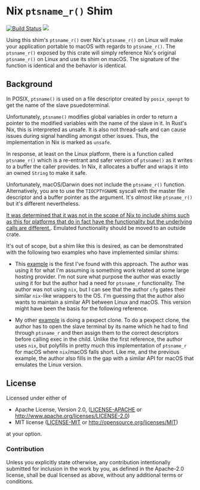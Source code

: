 # Nix `ptsname_r()` Shim

[![Build Status](https://travis-ci.org/Mobivity/nix-ptsname_r-shim.svg?branch=master)](https://travis-ci.org/Mobivity/nix-ptsname_r-shim)
[![](https://meritbadge.herokuapp.com/nix-ptsname_r-shim)](https://crates.io/crates/nix-ptsname_r-shim)

Using this shim's `ptsname_r()` over Nix's `ptsname_r()` on Linux will make your application portable to macOS with regards to `ptsname_r()`. The `ptsname_r()` exposed by this crate will simply reference Nix's original `ptsname_r()` on Linux and use its shim on macOS. The signature of the function is identical and the behavior is identical.

## Background

In POSIX, `ptsname()` is used on a file descriptor created by `posix_openpt` to get the name of the slave psuedoterminal.

Unfortunately, `ptsname()` modifies global variables in order to return a pointer to the modified variables with the name of the slave in it. In Rust's Nix, this is interpreted as unsafe. It is also not thread-safe and can cause issues during signal handling amongst other issues. Thus, the implementation in Nix is marked as `unsafe`.

In response, at least on the Linux platform, there is a function called `ptsname_r()` which is a re-entrant and safer version of `ptsname()` as it writes to a buffer the caller provides. In Nix, it allocates a buffer and wraps it into an owned `String` to make it safe.

Unfortunately, macOS/Darwin does not include the `ptsname_r()` function. Alternatively, you are to use the `TIOCPTYGNAME` syscall with the master file descriptor and a buffer pointer as the argument. It's _almost_ like `ptsname_r()` but it's different nevertheless.

[It was determined that it was not in the scope of Nix to include shims such as this for platforms that do in fact have the functionality but the underlying calls are different.](https://github.com/nix-rust/nix/pull/742). Emulated functionality should be moved to an outside crate.

It's out of scope, but a shim like this is desired, as can be demonstrated with the following two examples who have implemented similar shims:

* This [example](https://blog.tarq.io/ptsname-on-osx-with-rust/) is the first I've found with this approach. The author was using it for what I'm assuming is something work related at some large hosting provider. I'm not sure what purpose the author was exactly using it for but the author had a need for `ptsname_r` functionality.  The author was not using `nix`, but I can see that the author `cfg` gates their similar `nix`-like wrappers to the OS. I'm guessing that the author also wants to maintain a similar API between Linux and macOS. This version might have been the basis for the following reference.

* My other [example](https://github.com/philippkeller/rexpect/blob/a71dd02/src/process.rs#L67) is doing a pexpect clone. To do a pexpect clone, the author has to open the slave terminal by its name which he had to find through `ptsname_r` and then assign them to the correct descriptors before calling exec in the child. Unlike the first reference, the author uses `nix`, but polyfills in pretty much this implementation of `ptsname_r` for macOS where `nix`/macOS falls short. Like me, and the previous example, the author also fills in the gap with a similar API for macOS that emulates the Linux version.

## License

Licensed under either of

 * Apache License, Version 2.0, ([LICENSE-APACHE](LICENSE-APACHE) or http://www.apache.org/licenses/LICENSE-2.0)
 * MIT license ([LICENSE-MIT](LICENSE-MIT) or http://opensource.org/licenses/MIT)

at your option.

### Contribution

Unless you explicitly state otherwise, any contribution intentionally submitted
for inclusion in the work by you, as defined in the Apache-2.0 license, shall be dual licensed as above, without any
additional terms or conditions.

